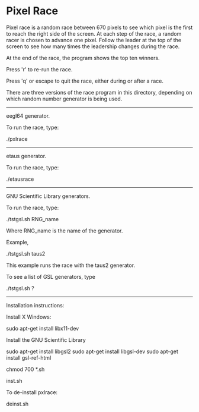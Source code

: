 # Pixel Race

Pixel race is a random race between 670 pixels to see which pixel
is the first to reach the right side of the screen.  At each
step of the race, a random racer is chosen to advance one pixel.
Follow the leader at the top of the screen to see how many times
the leadership changes during the race.

At the end of the race, the program shows the top ten winners.

Press 'r' to re-run the race.

Press 'q' or escape to quit the race, either during or after
a race.

There are three versions of the race program in this directory,
depending on which random number generator is being used.

-------------------------------------------------------------------

eegl64 generator.

To run the race, type:

./pxlrace

-------------------------------------------------------------------

etaus generator.

To run the race, type:

./etausrace

-------------------------------------------------------------------

GNU Scientific Library generators.

To run the race, type:

./tstgsl.sh RNG_name

Where RNG_name is the name of the generator.

Example,

./tstgsl.sh taus2

This example runs the race with the taus2 generator.

To see a list of GSL generators, type

./tstgsl.sh ?

-------------------------------------------------------------------

Installation instructions:

Install X Windows:

sudo apt-get install libx11-dev

Install the GNU Scientific Library

sudo apt-get install libgsl2
sudo apt-get install libgsl-dev
sudo apt-get install gsl-ref-html

chmod 700 *.sh

inst.sh

To de-install pxlrace:

deinst.sh
